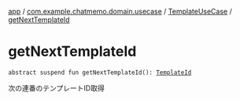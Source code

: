 [app](../../index.md) / [com.example.chatmemo.domain.usecase](../index.md) / [TemplateUseCase](index.md) / [getNextTemplateId](./get-next-template-id.md)

# getNextTemplateId

`abstract suspend fun getNextTemplateId(): `[`TemplateId`](../../com.example.chatmemo.domain.model.value/-template-id/index.md)

次の連番のテンプレートID取得


